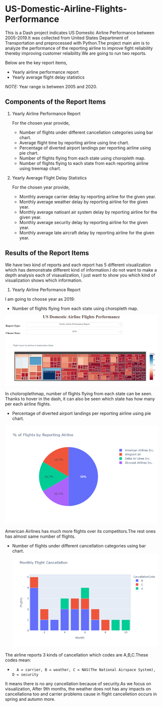 # US-Domestic-Airline-Flights-Performance
This is a Dash project indicates US Domestic Airline Performance between 2005-2019.It was collected from United States Department of Transportation and preprocessed with Python.The project main aim is to analyze the performance of the reporting airline to improve fight reliability thereby improving customer relaibility.We are going to  run two reports.

Below are the key report items,

-   Yearly airline performance report 
-   Yearly average flight delay statistics

_NOTE:_ Year range is between 2005 and 2020.

## Components of the Report Items

1.  Yearly Airline Performance Report 

    For the chosen year provide,

    -   Number of flights under different cancellation categories using bar chart.
    -   Average flight time by reporting airline using line chart.
    -   Percentage of diverted airport landings per reporting airline using pie chart.
    -   Number of flights flying from each state using choropleth map.
    -   Number of flights flying to each state from each reporting airline using treemap chart.
2.  Yearly Average Flight Delay Statistics

    For the chosen year provide,

    -   Monthly average carrier delay by reporting airline for the given year.
    -   Monthly average weather delay by reporting airline for the given year.
    -   Monthly average natioanl air system delay by reporting airline for the given year.
    -   Monthly average security delay by reporting airline for the given year.
    -   Monthly average late aircraft delay by reporting airline for the given year.

## Results of  the Report Items

We have two kind of reports and each report has 5 different visualization which has demonstrate different kind of information.I do not want to make a depth analysis each of visaualization, I just want to show you which kind of visualization shows which information.

1.  Yearly Airline Performance Report 

I am going to choose year as 2019:
-   Number of flights flying from each state using choropleth map.

![alt text](https://github.com/bozanomer/US-Domestic-Airline-Flights-Performance/blob/main/Visualizations/Choloromap.PNG)

In choloroplethmap,  number of flights flying from each state can be seen. Thanks to hover in the dash, it can also be seen which state has how many per each airline flights.

-   Percentage of diverted airport landings per reporting airline using pie chart.

![alt text](https://github.com/bozanomer/US-Domestic-Airline-Flights-Performance/blob/main/Visualizations/newplot.png)

American Airlines has much more flights over its competitors.The rest ones has almost same number of flights.

-   Number of flights under different cancellation categories using bar chart.
![alt text](https://github.com/bozanomer/US-Domestic-Airline-Flights-Performance/blob/main/Visualizations/CancelletionCode.png)

The airline reports 3 kinds of cancellation which codes are A,B,C.These codes mean:
-       A = carrier, B = weather, C = NAS(The National Airspace System), D = security
It means there is no any cancellation because of security.As we focus on visualization, After 9th months, the weather does not has any impacts on cancellationa too and carrier problems cause in flight cancelletion occurs in spring and autumn more.
